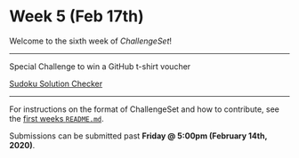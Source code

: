# Week 5 (Feb 17th)

Welcome to the sixth week of _ChallengeSet_!

---
Special Challenge to win a GitHub t-shirt voucher

[Sudoku Solution Checker](../problems/sudokuchecker)

---

For instructions on the format of ChallengeSet and how to contribute, see the [first weeks `README.md`](../week-01).

Submissions can be submitted past **Friday @ 5:00pm (February 14th, 2020)**.
